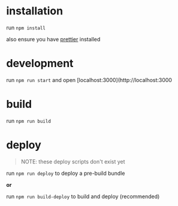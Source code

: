 # installation

run `npm install`

also ensure you have [prettier](https://atom.io/packages/prettier-atom) installed

# development

run `npm run start` and open [localhost:3000](http://localhost:3000

# build

run `npm run build`

# deploy

> NOTE: these deploy scripts don't exist yet

run `npm run deploy` to deploy a pre-build bundle

**or**

run `npm run build-deploy` to build and deploy (recommended)
